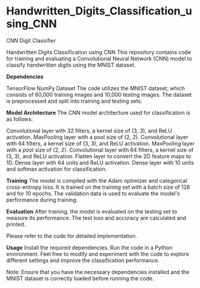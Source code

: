 # Handwritten_Digits_Classification_using_CNN
CNN Digit Classifier

Handwritten Digits Classification using CNN
This repository contains code for training and evaluating a Convolutional Neural Network (CNN) model to classify handwritten digits using the MNIST dataset.

**Dependencies**

TensorFlow
NumPy
Dataset
The code utilizes the MNIST dataset, which consists of 60,000 training images and 10,000 testing images. The dataset is preprocessed and split into training and testing sets.

**Model Architecture**
The CNN model architecture used for classification is as follows:

Convolutional layer with 32 filters, a kernel size of (3, 3), and ReLU activation.
MaxPooling layer with a pool size of (2, 2).
Convolutional layer with 64 filters, a kernel size of (3, 3), and ReLU activation.
MaxPooling layer with a pool size of (2, 2).
Convolutional layer with 64 filters, a kernel size of (3, 3), and ReLU activation.
Flatten layer to convert the 2D feature maps to 1D.
Dense layer with 64 units and ReLU activation.
Dense layer with 10 units and softmax activation for classification.

**Training**
The model is compiled with the Adam optimizer and categorical cross-entropy loss. It is trained on the training set with a batch size of 128 and for 10 epochs. The validation data is used to evaluate the model's performance during training.

**Evaluation**
After training, the model is evaluated on the testing set to measure its performance. The test loss and accuracy are calculated and printed.

Please refer to the code for detailed implementation.

**Usage**
Install the required dependencies.
Run the code in a Python environment.
Feel free to modify and experiment with the code to explore different settings and improve the classification performance.

Note: Ensure that you have the necessary dependencies installed and the MNIST dataset is correctly loaded before running the code.
